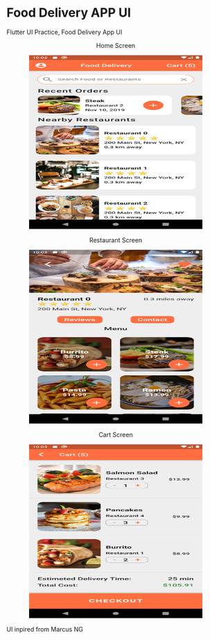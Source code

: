 # Food Delivery APP UI
Flutter UI Practice, Food Delivery App UI  
<!-- ![Home Screen](assets/screenshots/homescreen.png) -->

<div align="center">
<p align="center">Home Screen</p>
<img src="assets/screenshots/homescreen.png" width="400px" height="400" alt="homescreen"</img>
<p align="center">Restaurant Screen</p>
<img src="assets/screenshots/restourantscreen.png" width="400px" height="400" alt="restaurant_screen"</img>
<p align="center">Cart Screen</p>
<img src="assets/screenshots/cartscreen.png" width="400px" height="400" alt="cart_screen"</img>
</div>


<!-- ![Restaurant Screen](assets/screenshots/restourantscreen.png) -->
<!-- ![Cart Screen](assets/screenshots/cartscreen.png) -->


UI inpired from Marcus NG
